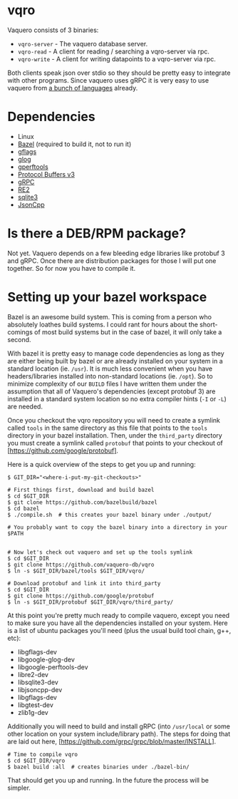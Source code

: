 # vqro
Vaquero consists of 3 binaries:

- `vqro-server` - The vaquero database server.
- `vqro-read` - A client for reading / searching a vqro-server via rpc.
- `vqro-write` - A client for writing datapoints to a vqro-server via rpc.

Both clients speak json over stdio so they should be pretty easy to integrate
with other programs. Since vaquero uses gRPC it is very easy to use vaquero
from [a bunch of languages](http://www.grpc.io/) already.


# Dependencies
- Linux
- [Bazel](https://github.com/bazelbuild/bazel) (required to build it, not to run it)
- [gflags](https://github.com/gflags/gflags)
- [glog](https://github.com/google/glog)
- [gperftools](https://github.com/gperftools/gperftools)
- [Protocol Buffers v3](https://github.com/google/protobuf)
- [gRPC](https://github.com/grpc/grpc)
- [RE2](https://github.com/google/re2)
- [sqlite3](https://www.sqlite.org/)
- [JsonCpp](https://github.com/open-source-parsers/jsoncpp)


# Is there a DEB/RPM package?

Not yet. Vaquero depends on a few bleeding edge libraries like protobuf 3 and
gRPC. Once there are distribution packages for those I will put one together.
So for now you have to compile it.


# Setting up your bazel workspace

Bazel is an awesome build system. This is coming from a person who absolutely
loathes build systems. I could rant for hours about the short-comings of
most build systems but in the case of bazel, it will only take a second.

With bazel it is pretty easy to manage code dependencies as long as they are
either being built by bazel or are already installed on your system in a
standard location (ie. `/usr`). It is much less convenient when you have
headers/libraries installed into non-standard locations (ie. `/opt`). So to
minimize complexity of our `BUILD` files I have written them under the
assumption that all of Vaquero's dependencies (except protobuf 3) are installed
in a standard system location so no extra compiler hints (`-I` or `-L`) are
needed.

Once you checkout the vqro repository you will need to create a symlink called
`tools` in the same directory as this file that points to the `tools` directory
in your bazel installation. Then, under the `third_party` directory you must
create a symlink called `protobuf` that points to your checkout of
[https://github.com/google/protobuf].

Here is a quick overview of the steps to get you up and running:

```
$ GIT_DIR="<where-i-put-my-git-checkouts>"

# First things first, download and build bazel
$ cd $GIT_DIR
$ git clone https://github.com/bazelbuild/bazel
$ cd bazel
$ ./compile.sh  # this creates your bazel binary under ./output/

# You probably want to copy the bazel binary into a directory in your $PATH


# Now let's check out vaquero and set up the tools symlink
$ cd $GIT_DIR
$ git clone https://github.com/vaquero-db/vqro
$ ln -s $GIT_DIR/bazel/tools $GIT_DIR/vqro/

# Download protobuf and link it into third_party
$ cd $GIT_DIR
$ git clone https://github.com/google/protobuf
$ ln -s $GIT_DIR/protobuf $GIT_DIR/vqro/third_party/
```

At this point you're pretty much ready to compile vaquero, except you need to
make sure you have all the dependencies installed on your system. Here is a
list of ubuntu packages you'll need (plus the usual build tool chain, g++, etc):

- libgflags-dev
- libgoogle-glog-dev
- libgoogle-perftools-dev
- libre2-dev
- libsqlite3-dev
- libjsoncpp-dev
- libgflags-dev
- libgtest-dev
- zlib1g-dev

Additionally you will need to build and install gRPC (into `/usr/local` or some
other location on your system include/library path). The steps for doing that
are laid out here, [https://github.com/grpc/grpc/blob/master/INSTALL].


```
# Time to compile vqro
$ cd $GIT_DIR/vqro
$ bazel build :all  # creates binaries under ./bazel-bin/
```

That should get you up and running. In the future the process will be simpler.
